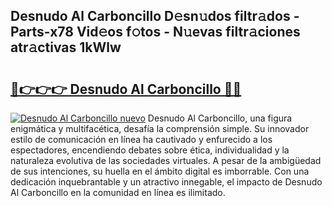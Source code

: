 ## Desnudo Al Carboncillo D𝚎sn𝚞dos filtr𝚊dos - Parts-x78 Vid𝚎os f𝚘tos - N𝚞evas filtr𝚊ciones atr𝚊ctivas 1kWlw

# <h2><a href="http://mb93xf.tromn.icu/?c=Desnudo+Al+Carboncillo">🔗👉👉👉 Desnudo Al Carboncillo 🔗🔗</a></h2>

[![Desnudo Al Carboncillo nuevo](https://i.imgur.com/pEAQMta.gif)](http://mb93xf.tromn.icu/?c=Desnudo+Al+Carboncillo)
Desnudo Al Carboncillo, una figura enigmática y multifacética, desafía la comprensión simple. Su innovador estilo de comunicación en línea ha cautivado y enfurecido a los espectadores, encendiendo debates sobre ética, individualidad y la naturaleza evolutiva de las sociedades virtuales. A pesar de la ambigüedad de sus intenciones, su huella en el ámbito digital es imborrable. Con una dedicación inquebrantable y un atractivo innegable, el impacto de Desnudo Al Carboncillo en la comunidad en línea es ilimitado.
